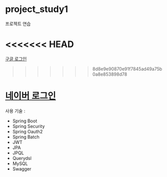 # project_study1
프로젝트 연습 

<<<<<<< HEAD
=======

<!--    /oauth2/authorization/google 이거는 내마음대로 바꾸는 것이 아니라 고정이다.
        google api 센터에서 리디렉션 URI를 고정으로 쓰는 것처럼 말이다.
        ex) http://localhost:8080/login/oauth2/code/google -->
<a href="/oauth2/authorization/google">구글 로그인</a>
>>>>>>> 8d8e9e90870e91f7845ad49a75b0a8e853898d78
<!-- 이걸 클릭하면 https://nid.naver.com/oauth2.0/authorize 여기로 보내짐-->
<a href="/oauth2/authorization/naver">네이버 로그인</a>
=======
사용 기술 :
- Spring Boot <br/>
- Spring Security <br/>
- Spring Oauth2 <br/>
- Spring Batch <br/>
- JWT <br/>
- JPA <br/>
- JPQL <br/>
- Querydsl <br/>
- MySQL <br/>
- Swagger <br/>

